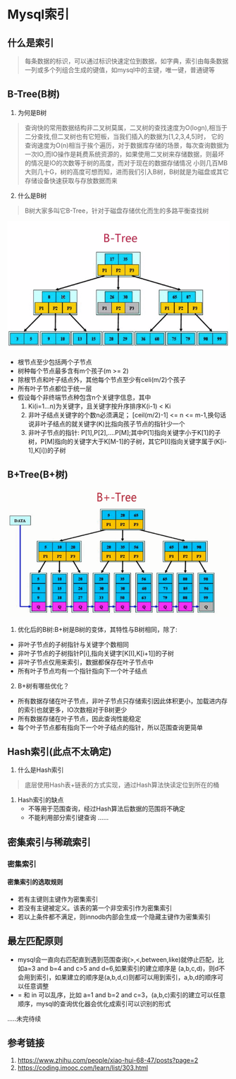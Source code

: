 # Mysql索引
## 什么是索引
> 每条数据的标识，可以通过标识快速定位到数据，如字典，索引由每条数据一列或多个列组合生成的键值，如mysql中的主键，唯一键，普通键等
## B-Tree(B树)
1. 为何是B树 
> 查询快的常用数据结构非二叉树莫属，二叉树的查找速度为O(logn),相当于二分查找,但二叉树也有它短板，当我们插入的数据为[1,2,3,4,5]时，
它的查询速度为O(n)相当于挨个遍历，对于数据库存储的场景，每次查询数据为一次IO,而IO操作是耗费系统资源的，如果使用二叉树来存储数据，则最坏的情况是IO的次数等于树的高度，而对于现在的数据存储情况
小则几百MB大则几十G，树的高度可想而知，进而我们引入B树，B树就是为磁盘或其它存储设备快速获取与存放数据而来
2. 什么是B树
> B树大家多叫它B-Tree，针对于磁盘存储优化而生的多路平衡查找树

![](./B-Tree.png.png)
  * 根节点至少包括两个子节点
  * 树种每个节点最多含有m个孩子(m >= 2)
  * 除根节点和叶子结点外，其他每个节点至少有celi(m/2)个孩子
  * 所有叶子节点都位于统一层
  * 假设每个非终端节点种包含n个关键字信息，其中
    1. Ki(i=1...n)为关键字，且关键字按升序排序K(i-1) < Ki
    2. 非叶子结点关键字的个数n必须满足； [ceil(m/2)-1] <= n <= m-1,换句话说非叶子结点的就关键字(K)比指向孩子节点的指针少一个
    3. 非叶子节点的指针: P[1],P[2],....P[M];其中P[1]指向关键字小于K[1]的子树，P[M]指向的关键字大于K[M-1]的子树，其它P[I]指向关键字属于(K[i-1],K[i])的子树
## B+Tree(B+树)
![](./B+Tree.png.png)
1. 优化后的B树:B+树是B树的变体，其特性与B树相同，除了:
  * 非叶子节点的子树指针与关键字个数相同
  * 非叶子节点的子树指针P[i],指向关键字[K[I],K[i+1]]的子树
  * 非叶子节点仅用来索引，数据都保存在叶子节点中
  * 所有叶子节点均有一个指针指向下一个叶子结点
2. B+树有哪些优化？
  * 所有数据存储在叶子节点，非叶子节点只存储索引因此体积更小，加载进内存的索引也就更多，IO次数相对于B树更少
  * 所有数据存储在叶子节点，因此查询性能稳定
  * 每个叶子节点都有指向下一个叶子结点的指针，所以范围查询更简单
## Hash索引(此点不太确定)
1. 什么是Hash索引
> 底层使用Hash表+链表的方式实现，通过Hash算法快读定位到所在的桶
1. Hash索引的缺点
    * 不等用于范围查询，经过Hash算法后数据的范围将不确定
    * 不能利用部分索引键查询
    ......
## 密集索引与稀疏索引
### 密集索引
> 
#### 密集索引的选取规则
* 若有主键则主键作为密集索引
* 若没有主键被定义。该表的第一个非空索引作为密集索引
* 若以上条件都不满足，则innodb内部会生成一个隐藏主键作为密集索引
## 最左匹配原则
* mysql会一直向右匹配直到遇到范围查询(>,<,between,like)就停止匹配，比如a=3 and b=4 and c>5 and d=6,如果索引的建立顺序是
(a,b,c,d)，则d不会用到索引，如果建立的顺序是(a,b,d,c)则都可以用到索引，a,b,d的顺序可以任意调整
* = 和 in 可以乱序，比如 a=1 and b=2 and c=3，(a,b,c)索引的建立可以任意顺序，mysql的查询优化器会优化成索引可以识别的形式 




.....未完待续
## 参考链接
1. https://www.zhihu.com/people/xiao-hui-68-47/posts?page=2
2. https://coding.imooc.com/learn/list/303.html